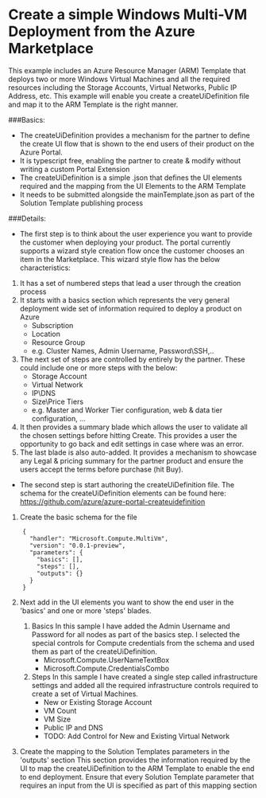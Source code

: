 # Create a simple Windows Multi-VM Deployment from the Azure Marketplace

This example includes an Azure Resource Manager (ARM) Template that deploys two or more Windows Virtual Machines and all the required resources including the Storage Accounts, Virtual Networks, Public IP Address, etc. This example will enable you create a createUiDefinition file and map it to the ARM Template is the right manner. 

###Basics:
* The createUiDefinition provides a mechanism for the partner to define the create UI flow that is shown to the end users of their product on the Azure Portal.
* It is typescript free, enabling the partner to create & modify without writing a custom Portal Extension
* The createUiDefinition is a simple .json that defines the UI elements required and the mapping from the UI Elements to the ARM Template
* It needs to be submitted alongside the mainTemplate.json as part of the Solution Template publishing process

###Details:
* The first step is to think about the user experience you want to provide the customer when deploying your product. The portal currently supports a wizard style creation flow once the customer chooses an item in the Marketplace. This wizard style flow has the below characteristics:
1.	It has a set of numbered steps that lead a user through the creation process
2.	It starts with a basics section which represents the very general deployment wide set of information required to deploy a product on Azure
	-	Subscription
	-	Location
	-	Resource Group
	-	<Partner controlled basic Items> e.g. Cluster Names, Admin Username, Password\SSH,..
3.	The next set of steps are controlled by entirely by the partner. These could include one or more steps with the below:
	-	Storage Account
	-	Virtual Network
	-	IP\DNS
	-	Size\Price Tiers
	-	<Partner controlled detailed items> e.g. Master and Worker Tier configuration, web & data tier configuration, …
4.	It then provides a summary blade which allows the user to validate all the chosen settings before hitting Create. This provides a user the opportunity to go back and edit settings in case where was an error.
5.	The last blade is also auto-added. It provides a mechanism to showcase any Legal & pricing summary for the partner product and ensure the users accept the terms before purchase (hit Buy).

* The second step is start authoring the createUiDefinition file. The schema for the createUiDefinition elements can be found here: <https://github.com/azure/azure-portal-createuidefinition> 
1. Create the basic schema for the file
```
	{
	  "handler": "Microsoft.Compute.MultiVm",
	  "version": "0.0.1-preview",
	  "parameters": {
		"basics": [],
		"steps": [],
		"outputs": {}
	  }
	}
```	
2. Next add in the UI elements you want to show the end user in the 'basics' and one or more 'steps' blades.
	1. Basics
		In this sample I have added the Admin Username and Password for all nodes as part of the basics step. I selected the special controls for Compute credentials from the schema and used them as part of the createUiDefinition.
		* Microsoft.Compute.UserNameTextBox 
		* Microsoft.Compute.CredentialsCombo
	2. Steps
		In this sample I have created a single step called infrastructure settings and added all the required infrastructure controls required to create a set of Virtual Machines.
		* New or Existing Storage Account
		* VM Count
		* VM Size
		* Public IP and DNS
		* TODO: Add Control for New and Existing Virtual Network

3. Create the mapping to the Solution Templates parameters in the 'outputs' section
	This section provides the information required by the UI to map the createUiDefinition to the ARM Template to enable the end to end deployment. Ensure that every Solution Template parameter that requires an input from the UI is specified as part of this mapping section
